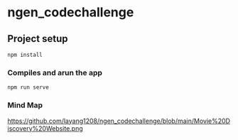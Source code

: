 # ngen_codechallenge

## Project setup
```
npm install
```

### Compiles and arun the app
```
npm run serve
```

### Mind Map
https://github.com/layang1208/ngen_codechallenge/blob/main/Movie%20Discovery%20Website.png
